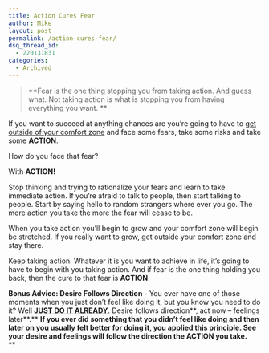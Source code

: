 ```yaml
---
title: Action Cures Fear
author: Mike
layout: post
permalink: /action-cures-fear/
dsq_thread_id:
  - 220131831
categories:
  - Archived
---
```

> **Fear is the one thing stopping you from taking action. And guess what. Not taking action is what is stopping you from having everything you want. ** 

If you want to succeed at anything chances are you’re going to have to [get outside of your comfort zone][1] and face some fears, take some risks and take some **ACTION**.

How do you face that fear?

With **ACTION!**

Stop thinking and trying to rationalize your fears and learn to take immediate action. If you’re afraid to talk to people, then start talking to people. Start by saying hello to random strangers where ever you go. The more action you take the more the fear will cease to be.

When you take action you’ll begin to grow and your comfort zone will begin be stretched. If you really want to grow, get outside your comfort zone and stay there.

Keep taking action. Whatever it is you want to achieve in life, it’s going to have to begin with you taking action. And if fear is the one thing holding you back, then the cure to that fear is **ACTION**.

**Bonus Advice: Desire Follows Direction -** You ever have one of those moments when you just don&#8217;t feel like doing it, but you know you need to do it? Well [**JUST DO IT ALREADY**][2]. Desire follows direction**, act now &#8211; feelings later**.** **If you ever did something that you didn&#8217;t feel like doing and then later on you usually felt better for doing it, you applied this principle. See your desire and feelings will follow the direction the **ACTION** you take.**  
**

 [1]: http://www.mikekey.com/learning-to-get-outside-your-comfort-zone/
 [2]: http://www.mikekey.com/just-do-it-anyways/